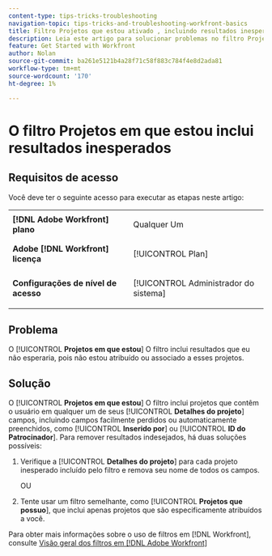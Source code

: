 ```yaml
---
content-type: tips-tricks-troubleshooting
navigation-topic: tips-tricks-and-troubleshooting-workfront-basics
title: Filtro Projetos que estou ativado , incluindo resultados inesperados
description: Leia este artigo para solucionar problemas no filtro Projetos em que estou, incluindo resultados inesperados.
feature: Get Started with Workfront
author: Nolan
source-git-commit: ba261e5121b4a28f71c58f883c784f4e8d2ada81
workflow-type: tm+mt
source-wordcount: '170'
ht-degree: 1%

---
```


# O filtro Projetos em que estou inclui resultados inesperados

## Requisitos de acesso

Você deve ter o seguinte acesso para executar as etapas neste artigo:

<table style="table-layout:auto"> 
 <col> 
 <col> 
 <tbody> 
  <tr> 
   <td role="rowheader"><strong>[!DNL Adobe Workfront] plano</strong></td> 
   <td> <p>Qualquer Um</p> </td> 
  </tr> 
  <tr> 
   <td role="rowheader"><strong>Adobe [!DNL Workfront] licença</strong></td> 
   <td> <p>[!UICONTROL Plan] </p> </td> 
  </tr> 
  <tr> 
   <td role="rowheader"><strong>Configurações de nível de acesso</strong></td> 
   <td> <p>[!UICONTROL Administrador do sistema]</p> </td> 
  </tr> 
 </tbody> 
</table>

## Problema

O [!UICONTROL **Projetos em que estou**] O filtro inclui resultados que eu não esperaria, pois não estou atribuído ou associado a esses projetos.

## Solução

O [!UICONTROL **Projetos em que estou**] O filtro inclui projetos que contêm o usuário em qualquer um de seus [!UICONTROL **Detalhes do projeto**] campos, incluindo campos facilmente perdidos ou automaticamente preenchidos, como [!UICONTROL **Inserido por**] ou [!UICONTROL **ID do Patrocinador**]. Para remover resultados indesejados, há duas soluções possíveis:

1. Verifique a [!UICONTROL **Detalhes do projeto**] para cada projeto inesperado incluído pelo filtro e remova seu nome de todos os campos.

   OU

1. Tente usar um filtro semelhante, como [!UICONTROL **Projetos que possuo**], que inclui apenas projetos que são especificamente atribuídos a você.

Para obter mais informações sobre o uso de filtros em [!DNL Workfront], consulte [Visão geral dos filtros em [!DNL Adobe Workfront]](/help/quicksilver/reports-and-dashboards/reports/reporting-elements/filters-overview.md)